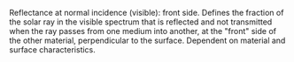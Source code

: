 Reflectance at normal incidence (visible): front side. Defines the fraction of the solar ray in the visible spectrum that is reflected and not transmitted when the ray passes from one medium into another, at the "front" side of the other material, perpendicular to the surface. Dependent on material and surface characteristics.
